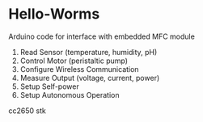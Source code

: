 # Hello-Worms

Arduino code for interface with embedded MFC module

1. Read Sensor (temperature, humidity, pH)
2. Control Motor (peristaltic pump)
3. Configure Wireless Communication
4. Measure Output (voltage, current, power)
5. Setup Self-power
6. Setup Autonomous Operation



cc2650 stk 






